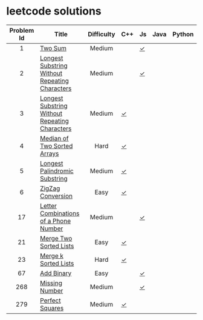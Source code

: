 # leetcode solutions

Problem Id | Title | Difficulty | C++ | Js | Java | Python
:---: | --- | :---: | --- | --- | --- | --- |
1 | [Two Sum](https://leetcode.com/problems/two-sum/) | Medium | | [✓](./Two%20Sum/solution.js)
2 | [Longest Substring Without Repeating Characters](https://leetcode.com/problems/longest-substring-without-repeating-characters/) | Medium | | [✓](./Add%20Two%20Numbers/solution.js)
3 | [Longest Substring Without Repeating Characters](https://leetcode.com/problems/longest-substring-without-repeating-characters/) | Medium | [✓](https://github.com/xidui/algorithm-training/blob/master/leetcode/Longest%20Substring%20Without%20Repeating%20Characters%20/solution.cpp)
4 | [Median of Two Sorted Arrays](https://leetcode.com/problems/median-of-two-sorted-arrays/) | Hard | [✓](https://github.com/xidui/algorithm-training/blob/master/leetcode/Median%20of%20Two%20Sorted%20Arrays/solution.cpp)
5 | [Longest Palindromic Substring](https://leetcode.com/problems/longest-palindromic-substring/) | Medium | [✓](https://github.com/xidui/algorithm-training/blob/master/leetcode/Longest%20Palindromic%20Substring/solution.cpp)
6 | [ZigZag Conversion](https://leetcode.com/problems/zigzag-conversion/) | Easy | [✓](https://github.com/xidui/algorithm-training/blob/master/leetcode/ZigZag%20Conversion/solution.cpp)
17 | [Letter Combinations of a Phone Number](https://leetcode.com/problems/letter-combinations-of-a-phone-number/) | Medium | | [✓](https://github.com/xidui/algorithm-training/blob/master/leetcode/Letter%20Combinations%20of%20a%20Phone%20Number/solution.js)
21 | [Merge Two Sorted Lists](https://leetcode.com/problems/merge-two-sorted-lists/) | Easy | [✓](https://github.com/xidui/algorithm-training/blob/master/leetcode/Merge%20Two%20Sorted%20Lists/solution.cpp)
23 | [Merge k Sorted Lists](https://leetcode.com/problems/merge-k-sorted-lists/) | Hard | [✓](https://github.com/xidui/algorithm-training/blob/master/leetcode/Merge%20k%20Sorted%20Lists/solution.cpp)
67 | [Add Binary](https://leetcode.com/problems/add-binary/) | Easy | | [✓](https://github.com/xidui/algorithm-training/blob/master/leetcode/Add%20Binary/solution.js)
268 | [Missing Number](https://leetcode.com/problems/missing-number/)| Medium | | [✓](https://github.com/xidui/algorithm-training/blob/master/leetcode/Missing%20Number/solution.js)
279 | [Perfect Squares](https://leetcode.com/problems/perfect-squares/) | Medium | [✓](https://github.com/xidui/algorithm-training/blob/master/leetcode/Perfect%20Squares/solution.cpp)
